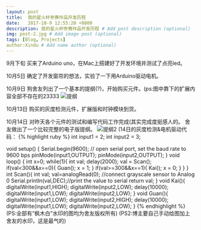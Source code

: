 ```yaml
---
layout: post
title:  我的星火杯参赛作品开发历程
date:   2017-10-9 12:55:20 +0800
description: 我的星火杯参赛作品开发历程 # Add post description (optional)
img: post-2.jpg # Add image post (optional)
tags: [Blog, Projects]
author:Xindu # Add name author (optional)
---
```

9月下旬 买来了Arduino uno，在Mac上搭建好了开发环境并测试了点亮led。

10月5日 确定了开发窗帘的想法，实验了一下用Arduino驱动电机。

10月9日 狗舍友列出了一个基本的提纲(?)，开始购买元件。(ps:图中靠下的扩展内容全部不存在的23333
![提纲]({{site.baseurl}}/assets/img/post-2-tigang.jpg)

10月13日 购买的灰度检测元件，扩展版和时钟模块到货。

10月14日 对昨天各个元件的测试和编写代码工作完成(其实完成度挺感人的。
        舍友做出了一个比较完整的电子版提纲。
![提纲2]({{site.baseurl}}/assets/img/post-2-tigang2.jpg)
 (14日的灰度检测&电机驱动代码：
{% highlight ruby %}
int input1 = 2;
int input2 = 3;

void setup()
{
    Serial.begin(9600); // open serial port, set the baud rate to 9600 bps
    pinMode(input1,OUTPUT);
    pinMode(input2,OUTPUT);
}
void loop()
{
    int x=0;
    while(1){
        int val;
        delay(2000);
        val = Scan();
        if(val<300&&x==0){
            Guan();
            x = 1;
        }
        if(val>=300&&x==1){
            Kai();
            x = 0; 
        }
    }
}
int Scan(){
    int val;
    val=analogRead(0);   //connect grayscale sensor to Analog 0
    Serial.println(val,DEC);//print the value to serial
    return val;
}
void Kai(){
    digitalWrite(input1,HIGH);
    digitalWrite(input2,LOW); 
    delay(10000);
    digitalWrite(input1,LOW);
    digitalWrite(input2,LOW);
}
void Guan(){
    digitalWrite(input1,LOW);
    digitalWrite(input2,HIGH); 
    delay(10000);
    digitalWrite(input1,LOW); 
    digitalWrite(input2,LOW); 
}
{% endhighlight %}
(PS:全部有“枫木白”水印的图均为舍友版权所有)
(PS2:博主要自己手动给图加上舍友的水印，这是最气的)

